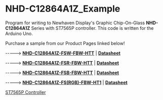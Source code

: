 # NHD-C12864A1Z_Example
Program for writing to Newhaven Display's Graphic Chip-On-Glass **NHD-C12864A1Z** Series with ST7565P controller. This code is written for the Arduino Uno. 

Purchase a sample from our Product Pages linked below!

-----> [**NHD-C12864A1Z-FSW-FBW-HTT**](https://www.newhavendisplay.com/nhdc12864a1zfswfbwhtt-p-2355.html)   |   [**Datasheet**](https://www.newhavendisplay.com/specs/NHD-C12864A1Z-FSW-FBW-HTT.pdf)

-----> [**NHD-C12864A1Z-FSR-FBW-HTT**](https://www.newhavendisplay.com/nhdc12864a1zfsrfbwhtt-p-3894.html)   |   [**Datasheet**](https://www.newhavendisplay.com/specs/NHD-C12864A1Z-FSR-FBW-HTT.pdf)

-----> [**NHD-C12864A1Z-FSB-FBW-HTT**](https://www.newhavendisplay.com/nhdc12864a1zfsbfbwhtt-p-3895.html)   |   [**Datasheet**](https://www.newhavendisplay.com/nhdc12864a1zfsbfbwhtt-p-3895.html)

-----> [**NHD-C12864A1Z-FS(RGB)-FBW-HT1**](https://www.newhavendisplay.com/nhdc12864a1zfs(rgb)fbwht1-p-3896.html)   |   [**Datasheet**](https://www.newhavendisplay.com/nhdc12864a1zfsrgbfbwht1-p-3896.html)

[ST7565P Controller](https://www.newhavendisplay.com/resources_dataFiles/datasheets/LCDs/ST7565P.pdf)

